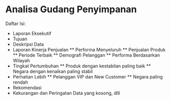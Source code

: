 # Analisa Gudang Penyimpanan

Daftar Isi:
*	Laporan Eksekutif
* Tujuan
*	Deskripsi Data
*	Laporan Kinerja Penjualan
    ** Performa Menyeluruh
    ** Penjualan Produk
    ** Periode Terbaik
    **	Demografi Pelanggan
    **	Performa Berdasarkan Wilayah
*	Tingkat Pertumbuhan
    **	Produk dengan kestabilan paling baik
    **	Negara dengan kenaikan paling stabil
*	Perhatian Lebih
  **	Pelanggan VIP dan New Customer
  **	Negara paling rendah
*	Rekomendasi
*	Kekurangan dan Peringatan
Data yang kosong, dlll
